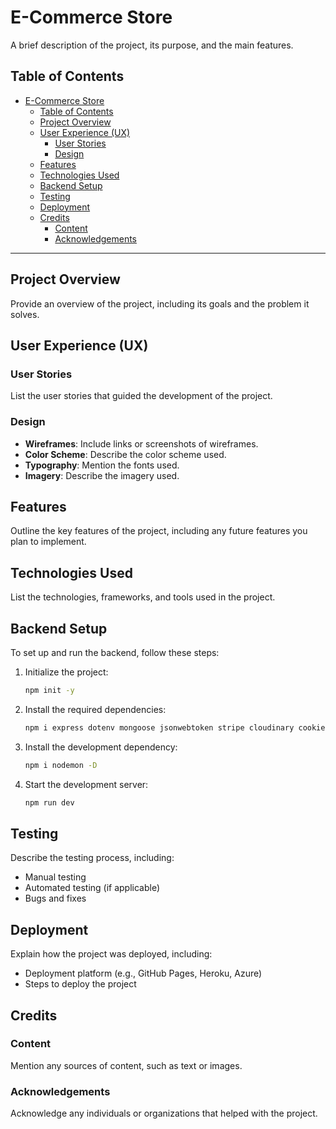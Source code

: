 # E-Commerce Store

A brief description of the project, its purpose, and the main features.

## Table of Contents

- [E-Commerce Store](#e-commerce-store)
  - [Table of Contents](#table-of-contents)
  - [Project Overview](#project-overview)
  - [User Experience (UX)](#user-experience-ux)
    - [User Stories](#user-stories)
    - [Design](#design)
  - [Features](#features)
  - [Technologies Used](#technologies-used)
  - [Backend Setup](#backend-setup)
  - [Testing](#testing)
  - [Deployment](#deployment)
  - [Credits](#credits)
    - [Content](#content)
    - [Acknowledgements](#acknowledgements)

---

## Project Overview

Provide an overview of the project, including its goals and the problem it solves.

## User Experience (UX)

### User Stories

List the user stories that guided the development of the project.

### Design

- **Wireframes**: Include links or screenshots of wireframes.
- **Color Scheme**: Describe the color scheme used.
- **Typography**: Mention the fonts used.
- **Imagery**: Describe the imagery used.

## Features

Outline the key features of the project, including any future features you plan to implement.

## Technologies Used

List the technologies, frameworks, and tools used in the project.

## Backend Setup

To set up and run the backend, follow these steps:

1. Initialize the project:
   ```bash
   npm init -y
   ```

2. Install the required dependencies:
   ```bash
   npm i express dotenv mongoose jsonwebtoken stripe cloudinary cookie-parser bcryptjs ioredis
   ```

3. Install the development dependency:
   ```bash
   npm i nodemon -D
   ```

4. Start the development server:
   ```bash
   npm run dev
   ```

## Testing

Describe the testing process, including:
- Manual testing
- Automated testing (if applicable)
- Bugs and fixes

## Deployment

Explain how the project was deployed, including:
- Deployment platform (e.g., GitHub Pages, Heroku, Azure)
- Steps to deploy the project

## Credits

### Content

Mention any sources of content, such as text or images.

### Acknowledgements

Acknowledge any individuals or organizations that helped with the project.

